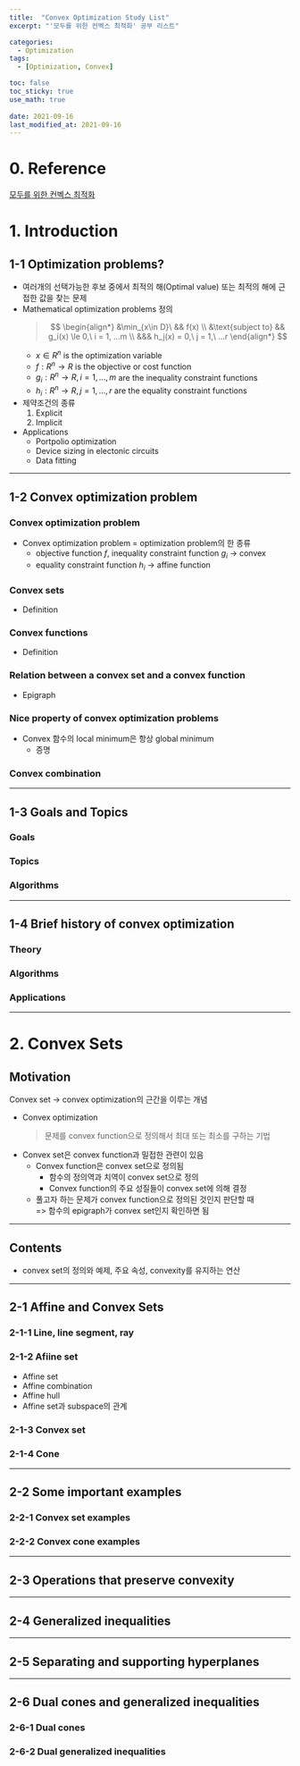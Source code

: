 ```yaml
---
title:  "Convex Optimization Study List"
excerpt: "'모두를 위한 컨벡스 최적화' 공부 리스트"

categories:
  - Optimization
tags:
  - [Optimization, Convex]

toc: false
toc_sticky: true
use_math: true
 
date: 2021-09-16
last_modified_at: 2021-09-16
---
```

# 0. Reference
[모두를 위한 컨벡스 최적화](https://convex-optimization-for-all.github.io/)

# 1. Introduction

## 1-1 Optimization problems?
* 여러개의 선택가능한 후보 중에서 최적의 해(Optimal value) 또는 최적의 해에 근접한 값을 찾는 문제
* Mathematical optimization problems 정의       
    >$$
    \begin{align*} 
        &\min_{x\in D}\ && f(x) \\
        &\text{subject to} && g_i(x) \le 0,\ i = 1, ...m \\
        &&& h_j(x) = 0,\ j = 1,\ ...r 
    \end{align*}
    $$
    * $x \in R^n$ is the optimization variable      
    * $f: R^n \rightarrow R$ is the objective or cost function      
    * $g_i: R^n \rightarrow R, i = 1, ..., m$ are the inequality constraint functions        
    * $h_i: R^n \rightarrow R, j = 1, ..., r$ are the equality constraint functions
* 제약조건의 종류
    1. Explicit 
    2. Implicit
* Applications
    * Portpolio optimization
    * Device sizing in electonic circuits
    * Data fitting

---

## 1-2 Convex optimization problem
### Convex optimization problem
* Convex optimization problem = optimization problem의 한 종류
    * objective function $f$, inequality constraint function $g_i$ -> convex
    * equality constraint function $h_i$ -> affine function

### Convex sets
* Definition

### Convex functions
* Definition

### Relation between a convex set and a convex function
* Epigraph

### Nice property of convex optimization problems
* Convex 함수의 local minimum은 항상 global minimum
    * 증명
    
### Convex combination

---

## 1-3 Goals and Topics
### Goals
### Topics
### Algorithms

---

## 1-4 Brief history of convex optimization
### Theory
### Algorithms
### Applications

---

# 2. Convex Sets
## Motivation
Convex set -> convex optimization의 근간을 이루는 개념      
* Convex optimization       
    > 문제를 convex function으로 정의해서 최대 또는 최소를 구하는 기법
* Convex set은 convex function과 밀접한 관련이 있음
    * Convex function은 convex set으로 정의됨 
        * 함수의 정의역과 치역이 convex set으로 정의
        * Convex function의 주요 성질들이 convex set에 의해 결정
    * 풀고자 하는 문제가 convex function으로 정의된 것인지 판단할 때        
        => 함수의 epigraph가 convex set인지 확인하면 됨

---

## Contents
* convex set의 정의와 예제, 주요 속성, convexity를 유지하는 연산

---

## 2-1 Affine and Convex Sets
### 2-1-1 Line, line segment, ray
### 2-1-2 Afiine set
* Affine set
* Affine combination
* Affine hull
* Affine set과 subspace의 관계
### 2-1-3 Convex set
### 2-1-4 Cone

---

## 2-2 Some important examples
### 2-2-1 Convex set examples
### 2-2-2 Convex cone examples

---

## 2-3 Operations that preserve convexity

---

## 2-4 Generalized inequalities

---

## 2-5 Separating and supporting hyperplanes

---

## 2-6 Dual cones and generalized inequalities
### 2-6-1 Dual cones
### 2-6-2 Dual generalized inequalities